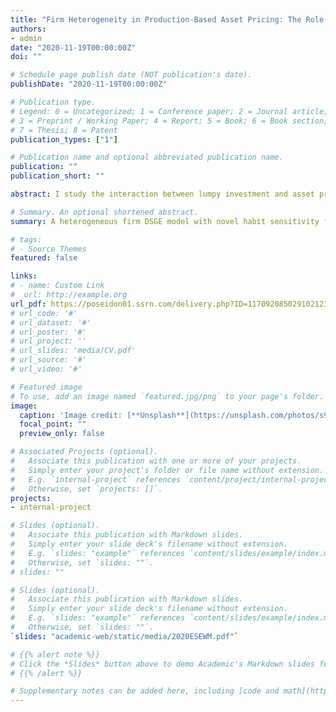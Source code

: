```yaml
---
title: "Firm Heterogeneity in Production-Based Asset Pricing: The Role of Habit Sensitivity and Lumpy Investment (Job Market Paper)"
authors:
- admin
date: "2020-11-19T00:00:00Z"
doi: ""

# Schedule page publish date (NOT publication's date).
publishDate: "2020-11-19T00:00:00Z"

# Publication type.
# Legend: 0 = Uncategorized; 1 = Conference paper; 2 = Journal article;
# 3 = Preprint / Working Paper; 4 = Report; 5 = Book; 6 = Book section;
# 7 = Thesis; 8 = Patent
publication_types: ["1"]

# Publication name and optional abbreviated publication name.
publication: ""
publication_short: ""

abstract: I study the interaction between lumpy investment and asset prices in both time-series and cross-section. To this end, I work with a variant of habit sensitivity function introduced in Campbell & Cochrane (1999). The model produces 100% equity volatility of data by generating volatile marginal utility under the assumption of non-convex adjustment costs. Second, the model reproduces nearly 100% equity premiums of data because it assigns large weights on precautionary savings and constrained firms, respectively. Furthermore, the model can rationalise considerable size premiums as small firms absorb more productivity risks. Finally, the model matches key macroeconomic moments and the cross-sectional investment rate.

# Summary. An optional shortened abstract.
summary: A heterogeneous firm DSGE model with novel habit sensitivity function and fixed capital adjustment costs is a good start to formulating a unified theory of asset prices and business cycles in both time-series and cross-section. 

# tags:
# - Source Themes
featured: false

links:
# - name: Custom Link
#  url: http://example.org
url_pdf: https://poseidon01.ssrn.com/delivery.php?ID=117092085029102123127002103092121025001036072042032045097099078112079020086064100126121012006000005059110081104096107081021095023029059042041107008017030120016065101035073045091100065002090126101086073117109068111065091121026115067028085100072106111096&EXT=pdf
# url_code: '#'
# url_dataset: '#'
# url_poster: '#'
# url_project: ''
# url_slides: 'media/CV.pdf'
# url_source: '#'
# url_video: '#'

# Featured image
# To use, add an image named `featured.jpg/png` to your page's folder. 
image:
  caption: 'Image credit: [**Unsplash**](https://unsplash.com/photos/s9CC2SKySJM)'
  focal_point: ""
  preview_only: false

# Associated Projects (optional).
#   Associate this publication with one or more of your projects.
#   Simply enter your project's folder or file name without extension.
#   E.g. `internal-project` references `content/project/internal-project/index.md`.
#   Otherwise, set `projects: []`.
projects:
- internal-project

# Slides (optional).
#   Associate this publication with Markdown slides.
#   Simply enter your slide deck's filename without extension.
#   E.g. `slides: "example"` references `content/slides/example/index.md`.
#   Otherwise, set `slides: ""`.
# slides: ""

# Slides (optional).
#   Associate this publication with Markdown slides.
#   Simply enter your slide deck's filename without extension.
#   E.g. `slides: "example"` references `content/slides/example/index.md`.
#   Otherwise, set `slides: ""`.
`slides: "academic-web/static/media/2020ESEWM.pdf"`

# {{% alert note %}}
# Click the *Slides* button above to demo Academic's Markdown slides feature.
# {{% /alert %}}

# Supplementary notes can be added here, including [code and math](https://sourcethemes.com/academic/docs/writing-markdown-latex/).
---
```

